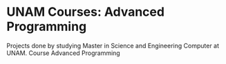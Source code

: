 # UNAM Courses: Advanced Programming
Projects done by studying Master in Science and Engineering Computer at UNAM. Course Advanced Programming
